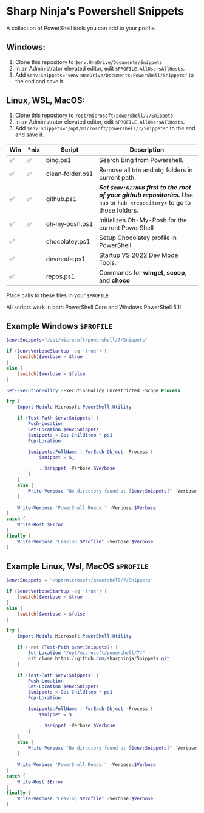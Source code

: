 # Sharp Ninja's Powershell Snippets

A collection of PowerShell tools you can add to your profile.

## Windows: 

1. Clone this repository to `$env:OneDrive/Documents/Snippets`
2. In an Administrator elevated editor, edit `$PROFILE.AllUsersAllHosts`.  
3. Add `$env:Snippets="$env:OneDrive/Documents/PowerShell/Snippets"` to the end and save it.

## Linux, WSL, MacOS: 

1. Clone this repository to `/opt/microsoft/powershell/7/Snippets`
2. In an Administrator elevated editor, edit `$PROFILE.AllUsersAllHosts`.  
3. Add `$env:Snippets="/opt/microsoft/powershell/7/Snippets"` to the end and save it.

| Win | *nix | Script           | Description                                                                                                                  |
|-----|------|------------------|------------------------------------------------------------------------------------------------------------------------------|
| :white_check_mark: | :white_check_mark:  | bing.ps1         | Search Bing from Powershell.                                                                                                 |
| :white_check_mark: | :white_check_mark:  | clean&#x2011;folder.ps1 | Remove all `bin` and `obj` folders in current path.                                                                          |
| :white_check_mark: | :white_check_mark:  | github.ps1       | **_Set `$env:GITHUB` first to the root of your github repositories._**  Use `hub` or `hub <repository>` to go to those folders. |
| :white_check_mark: | :white_check_mark:  | oh&#x2011;my&#x2011;posh.ps1   | Initializes Oh-My-Posh for the current PowerShell 
| :white_check_mark: |  | chocolatey.ps1   | Setup Chocolatey profile in PowerShell.                                                                                      |
| :white_check_mark: |  | devmode.ps1      | Startup VS 2022 Dev Mode Tools.                                                                                              |
| :white_check_mark: |  | repos.ps1        | Commands for **winget**, **scoop**, and **choco**                                                                            |

Place calls to these files in your `$PROFILE`

All scripts work in both PowerShell Core and Windows PowerShell 5.1!

## Example Windows `$PROFILE`

```powershell
$env:Snippets="/opt/microsoft/powershell/7/Snippets"

if ($env:VerboseStartup -eq 'true') {
    [switch]$Verbose = $true
}
else {
    [switch]$Verbose = $false
}

Set-ExecutionPolicy -ExecutionPolicy Unrestricted -Scope Process

try {
    Import-Module Microsoft.PowerShell.Utility

    if (Test-Path $env:Snippets) {
        Push-Location
        Set-Location $env:Snippets
        $snippets = Get-ChildItem *.ps1
        Pop-Location

        $snippets.FullName | ForEach-Object -Process {
            $snippet = $_

            . $snippet -Verbose:$Verbose
        }
    }
    else {
        Write-Verbose "No directory found at [$env:Snippets]" -Verbose:$Verbose
    }

    Write-Verbose 'PowerShell Ready.' -Verbose:$Verbose
}
catch {
    Write-Host $Error    
}
finally {
    Write-Verbose "Leaving $Profile" -Verbose:$Verbose
}
```

## Example Linux, Wsl, MacOS `$PROFILE`

```powershell
$env:Snippets = '/opt/microsoft/powershell/7/Snippets'

if ($env:VerboseStartup -eq 'true') {
    [switch]$Verbose = $true
}
else {
    [switch]$Verbose = $false
}

try {
    Import-Module Microsoft.PowerShell.Utility

    if (-not (Test-Path $env:Snippets)) {
        Set-Location "/opt/microsoft/powershell/7/"
        git clone https://github.com/sharpninja/Snippets.git
    }

    if (Test-Path $env:Snippets) {
        Push-Location
        Set-Location $env:Snippets
        $snippets = Get-ChildItem *.ps1
        Pop-Location

        $snippets.FullName | ForEach-Object -Process {
            $snippet = $_

            . $snippet -Verbose:$Verbose
        }
    }
    else {
        Write-Verbose "No directory found at [$env:Snippets]" -Verbose:$Verbose
    }

    Write-Verbose 'PowerShell Ready.' -Verbose:$Verbose
}
catch {
    Write-Host $Error    
}
finally {
    Write-Verbose "Leaving $Profile" -Verbose:$Verbose
}
```

